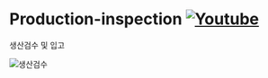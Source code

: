 # Production-inspection [![Youtube](https://img.shields.io/badge/Youtube-ff0000?style=flat&logo=youtube)](https://youtu.be/eVGDCv9Pv08?si=_cRmEfF53j4y4sk9)
생산검수 및 입고

![생산검수](https://github.com/gunwoo2/Production-inspection/assets/103831860/d71a9010-478c-4f32-b33f-e2c0c86c621d)
